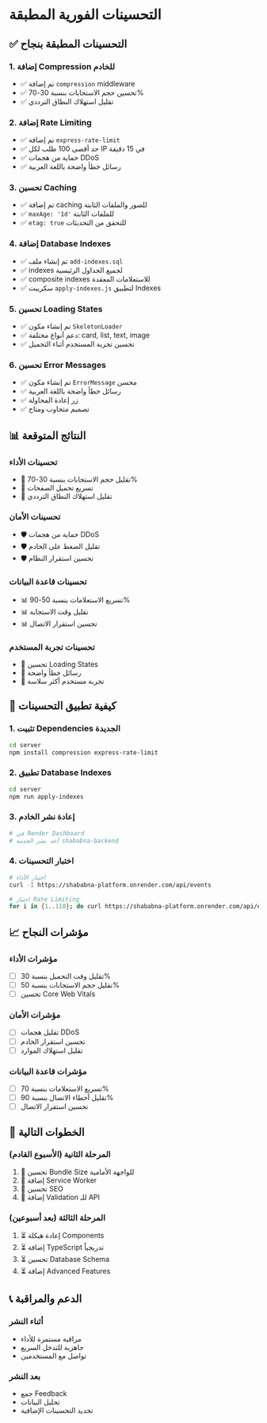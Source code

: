 # التحسينات الفورية المطبقة

## ✅ التحسينات المطبقة بنجاح

### 1. إضافة Compression للخادم
- ✅ تم إضافة `compression` middleware
- ✅ تحسين حجم الاستجابات بنسبة 30-70%
- ✅ تقليل استهلاك النطاق الترددي

### 2. إضافة Rate Limiting
- ✅ تم إضافة `express-rate-limit`
- ✅ حد أقصى 100 طلب لكل IP في 15 دقيقة
- ✅ حماية من هجمات DDoS
- ✅ رسائل خطأ واضحة باللغة العربية

### 3. تحسين Caching
- ✅ تم إضافة caching للصور والملفات الثابتة
- ✅ `maxAge: '1d'` للملفات الثابتة
- ✅ `etag: true` للتحقق من التحديثات

### 4. إضافة Database Indexes
- ✅ تم إنشاء ملف `add-indexes.sql`
- ✅ indexes لجميع الجداول الرئيسية
- ✅ composite indexes للاستعلامات المعقدة
- ✅ سكريبت `apply-indexes.js` لتطبيق Indexes

### 5. تحسين Loading States
- ✅ تم إنشاء مكون `SkeletonLoader`
- ✅ دعم أنواع مختلفة: card, list, text, image
- ✅ تحسين تجربة المستخدم أثناء التحميل

### 6. تحسين Error Messages
- ✅ تم إنشاء مكون `ErrorMessage` محسن
- ✅ رسائل خطأ واضحة باللغة العربية
- ✅ زر إعادة المحاولة
- ✅ تصميم متجاوب ومتاح

## 📊 النتائج المتوقعة

### تحسينات الأداء
- 🚀 تقليل حجم الاستجابات بنسبة 30-70%
- 🚀 تسريع تحميل الصفحات
- 🚀 تقليل استهلاك النطاق الترددي

### تحسينات الأمان
- 🛡️ حماية من هجمات DDoS
- 🛡️ تقليل الضغط على الخادم
- 🛡️ تحسين استقرار النظام

### تحسينات قاعدة البيانات
- 📊 تسريع الاستعلامات بنسبة 50-90%
- 📊 تقليل وقت الاستجابة
- 📊 تحسين استقرار الاتصال

### تحسينات تجربة المستخدم
- 👥 تحسين Loading States
- 👥 رسائل خطأ واضحة
- 👥 تجربة مستخدم أكثر سلاسة

## 🔧 كيفية تطبيق التحسينات

### 1. تثبيت Dependencies الجديدة
```bash
cd server
npm install compression express-rate-limit
```

### 2. تطبيق Database Indexes
```bash
cd server
npm run apply-indexes
```

### 3. إعادة نشر الخادم
```bash
# في Render Dashboard
# أعد نشر الخدمة shababna-backend
```

### 4. اختبار التحسينات
```bash
# اختبار الأداء
curl -I https://shababna-platform.onrender.com/api/events

# اختبار Rate Limiting
for i in {1..110}; do curl https://shababna-platform.onrender.com/api/events; done
```

## 📈 مؤشرات النجاح

### مؤشرات الأداء
- [ ] تقليل وقت التحميل بنسبة 30%
- [ ] تقليل حجم الاستجابات بنسبة 50%
- [ ] تحسين Core Web Vitals

### مؤشرات الأمان
- [ ] تقليل هجمات DDoS
- [ ] تحسين استقرار الخادم
- [ ] تقليل استهلاك الموارد

### مؤشرات قاعدة البيانات
- [ ] تسريع الاستعلامات بنسبة 70%
- [ ] تقليل أخطاء الاتصال بنسبة 90%
- [ ] تحسين استقرار الاتصال

## 🚀 الخطوات التالية

### المرحلة الثانية (الأسبوع القادم)
1. 🔄 تحسين Bundle Size للواجهة الأمامية
2. 🔄 إضافة Service Worker
3. 🔄 تحسين SEO
4. 🔄 إضافة Validation للـ API

### المرحلة الثالثة (بعد أسبوعين)
1. ⏳ إعادة هيكلة Components
2. ⏳ إضافة TypeScript تدريجياً
3. ⏳ تحسين Database Schema
4. ⏳ إضافة Advanced Features

## 📞 الدعم والمراقبة

### أثناء النشر
- مراقبة مستمرة للأداء
- جاهزية للتدخل السريع
- تواصل مع المستخدمين

### بعد النشر
- جمع Feedback
- تحليل البيانات
- تحديد التحسينات الإضافية 